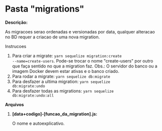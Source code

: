 # Pasta "migrations"

<strong>Descrição: </strong><p>As migracoes serao ordenadas e versionadas por data, qualquer alteracao no BD requer a criacao de uma nova migration.<p>

<stron>Instrucoes</strong>

1. Para criar a migrate: <code>yarn sequelize migration:create --name=create-users</code>. Pode-se trocar o nome "create-users" por outro que faça sentido no que a migration faz. Obs.: O servidor do banco ou a imagem Docker devem estar ativas e o banco criado.
2. Para rodar a migrate: <code>yarn sequelize db:migrate</code>
3. Para desfazer a ultima migration: <code>yarn sequelize db:migrate:undo</code>
4. Para desfazer todas as migrations: <code>yarn sequelize db:migrate:undo:all</code>

<strong>Arquivos</strong>

<ol>
    <li><strong>[data+codigo]-[funcao_da_migration].js: </strong></p>O nome e autoexplicativo.</p></li>
</ol>
